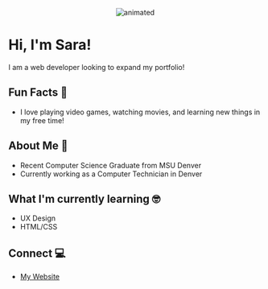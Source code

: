 <p align="center">
  <img src="https://user-images.githubusercontent.com/48772837/179277317-3a27d3ad-c29c-41be-be68-c0112c59248c.gif" alt="animated" />
</p>


# Hi, I'm Sara!

<!--
**saraCharlese/saraCharlese** is a ✨ _special_ ✨ repository because its `README.md` (this file) appears on your GitHub profile.

Here are some ideas to get you started:

- 🔭 I’m currently working on ...
- 🌱 I’m currently learning ...
- 👯 I’m looking to collaborate on ...
- 🤔 I’m looking for help with ...
- 💬 Ask me about ...
- 📫 How to reach me: ...
- 😄 Pronouns: ...
- ⚡ Fun fact: ...
-->

I am a web developer looking to expand my portfolio!

## Fun Facts 🥳
  - I love playing video games, watching movies, and learning new things in my free time!

## About Me 🧐
  - Recent Computer Science Graduate from MSU Denver
  - Currently working as a Computer Technician in Denver

## What I'm currently learning 🤓
  - UX Design 
  - HTML/CSS

## Connect 💻
  - [My Website](saraatonin.tech)
  
